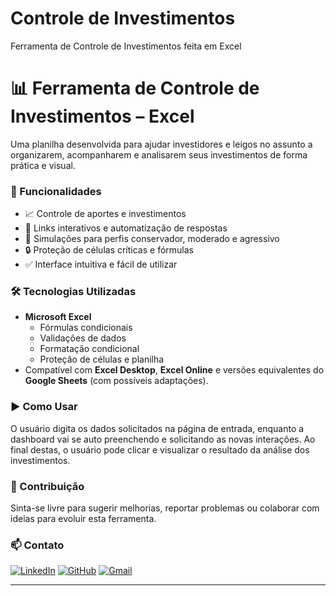 # Controle de Investimentos
Ferramenta de Controle de Investimentos feita em Excel

# 📊 Ferramenta de Controle de Investimentos – Excel

Uma planilha desenvolvida para ajudar investidores e leigos no assunto a organizarem, acompanharem e analisarem seus investimentos de forma prática e visual.

### 🚀 Funcionalidades

- 📈 Controle de aportes e investimentos
- 🔗 Links interativos e automatização de respostas
- 🧠 Simulações para perfis conservador, moderado e agressivo
- 🔒 Proteção de células críticas e fórmulas
- ✅ Interface intuitiva e fácil de utilizar

### 🛠️ Tecnologias Utilizadas

- **Microsoft Excel**
  - Fórmulas condicionais
  - Validações de dados
  - Formatação condicional
  - Proteção de células e planilha
- Compatível com **Excel Desktop**, **Excel Online** e versões equivalentes do **Google Sheets** (com possíveis adaptações).


### ▶️ Como Usar

O usuário digita os dados solicitados na página de entrada, enquanto a dashboard vai se auto preenchendo e solicitando as novas interações. Ao final destas, o usuário pode clicar e visualizar o resultado da análise dos investimentos.

### 🤝 Contribuição

Sinta-se livre para sugerir melhorias, reportar problemas ou colaborar com ideias para evoluir esta ferramenta.

### 📫 Contato
[![LinkedIn](https://img.shields.io/badge/LinkedIn-000000?style=for-the-badge&logo=linkedin&logoColor=white)](https://www.linkedin.com/in/rafaeloliveirarso/) 
[![GitHub](https://img.shields.io/badge/GitHub-100000?style=for-the-badge&logo=github&logoColor=white)](https://github.com/rafaeloliveirarso)
[![Gmail](https://img.shields.io/badge/Gmail-000000?style=for-the-badge&logo=gmail&logoColor=red)](mailto:rafael.silvaoliveira1992@gmail.com)

---


